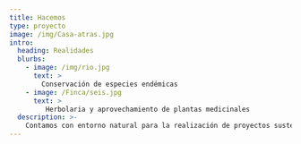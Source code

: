 ```yaml
---
title: Hacemos
type: proyecto
image: /img/Casa-atras.jpg
intro:
  heading: Realidades
  blurbs:
    - image: /img/rio.jpg
      text: >
        Conservación de especies endémicas
    - image: /Finca/seis.jpg
      text: >
         Herbolaria y aprovechamiento de plantas medicinales 
  description: >-
    Contamos con entorno natural para la realización de proyectos sustentables, ecológicos de rescate de la naturaleza y tradiciones de la región.
---
```



